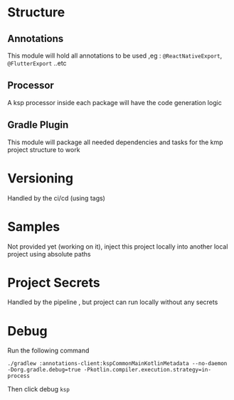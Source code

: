 # Structure

## Annotations
This module will hold all annotations to be used ,eg : `@ReactNativeExport`, `@FlutterExport` ..etc

## Processor
A ksp processor inside each package will have the code generation logic

## Gradle Plugin
This module will package all needed dependencies and tasks for the kmp project structure to work

# Versioning
Handled by the ci/cd (using tags)

# Samples
Not provided yet (working on it), inject this project locally into another local project using absolute paths 

# Project Secrets
Handled by the pipeline , but project can run locally without any secrets 

# Debug 
Run the following command 

```shell
./gradlew :annotations-client:kspCommonMainKotlinMetadata --no-daemon -Dorg.gradle.debug=true -Pkotlin.compiler.execution.strategy=in-process
```

Then click debug `ksp`